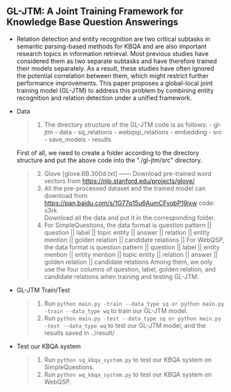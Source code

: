 ## GL-JTM: A Joint Training Framework for Knowledge Base Question Answerings
* Relation detection and entity recognition are two critical subtasks in semantic parsing-based methods for KBQA and are also important research topics in information retrieval. Most previous studies have considered them as two separate subtasks and have therefore trained their models separately. As a result, these studies have often ignored the potential correlation between them, which might restrict further performance improvements. This paper proposes a global-local joint training model (GL-JTM) to address this problem by combining entity recognition and relation detection under a unified framework.

* Data
  > 1. The directory structure of the GL-JTM code is as follows:
          - gl-jtm
             - data
               - sq_relations
               - webqsp_relations
             - embedding
             - src
               - save_models
          - results
          
    First of all, we need to create a folder according to the directory structure and put the above code into the "./gl-jtm/src" directory.
  > 2. Glove [glove.6B.300d.txt] —— Download pre-trained word vectors from <https://nlp.stanford.edu/projects/glove/>
  > 3. All the pre-processed dataset and the trained model can download from https://pan.baidu.com/s/1G77q15u6AumCFvobP19jxw code: s3rk   
       Download all the data and put it in the corresponding folder.
  > 4. For SimpleQuestions, the data format is question pattern || question || label || topic entity || answer || relation || entity mention || golden relation || candidate relations || 
       For WebQSP, the data format is question pattern || question || label || entity mention || entity mention || topic entity || relation || answer || golden relation || candidate 
       relations
       Among them, we only use the four columns of question, label, golden relation, and candidate relations when training and testing GL-JTM.
* GL-JTM Train/Test
  > 1. Run `python main.py -train --data_type sq or python main.py -train --data_type wq` to train our GL-JTM model.
  > 2. Run `python main.py -test --data_type sq or python main.py -test --data_type wq` to test our GL-JTM model, and the results saved in ../result/

* Test our KBQA system
  > 1. Run `python sq_kbqa_system.py` to test our KBQA system on SimpleQuestions.
  > 2. Run `python wq_kbqa_system.py` to test our KBQA system on WebQSP.
